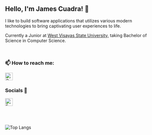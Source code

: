 ## Hello, I'm James Cuadra! 👋

I like to build software applications that utilizes various modern technologies to bring captivating user experiences to life.

Currently a Junior at [West Visayas State University,](https://wvsu.edu.ph/) taking Bachelor of Science in Computer Science.

<br />

### 📫 How to reach me:

[<img src='https://img.shields.io/badge/-jjlcuadradev@gmail.com-D14836?style=for-the-badge&logo=gmail&logoColor=white' alt='Gmail' height='25'>](mailto:jjlcuadradev@gmail.com)


### Socials 📱

[<img src='https://img.shields.io/badge/-jjlcuadra-%231877F2.svg?style=for-the-badge&logo=Facebook&logoColor=white' alt='Facebook' height='25'>](https://www.facebook.com/jjlcuadra)

<br />
<br />

![Top Langs](https://github-readme-stats.vercel.app/api/top-langs/?username=admiralfirefox&layout=compact)
